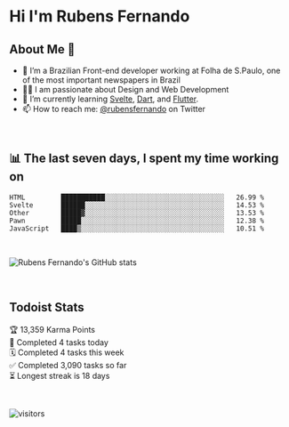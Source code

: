 # Hi I'm Rubens Fernando

## About Me 🚀

- 🌱 I’m a Brazilian Front-end developer working at Folha de S.Paulo, one of the most important newspapers in Brazil
- 👨‍💻 I am passionate about Design and Web Development
- 📖 I’m currently learning [Svelte](https://svelte.dev/), [Dart](https://dart.dev/), and [Flutter](https://flutter.dev/).
- 📫 How to reach me: [@rubensfernando](https://twitter.com/rubensfernando) on Twitter

<br />

## 📊 The last seven days, I spent my time working on

<!--START_SECTION:waka-->
```text
HTML         ███████████░░░░░░░░░░░░░░░░░░░░░░░░░░░░░░   26.99 % 
Svelte       ██████░░░░░░░░░░░░░░░░░░░░░░░░░░░░░░░░░░░   14.53 % 
Other        █████▓░░░░░░░░░░░░░░░░░░░░░░░░░░░░░░░░░░░   13.53 % 
Pawn         █████░░░░░░░░░░░░░░░░░░░░░░░░░░░░░░░░░░░░   12.38 % 
JavaScript   ████▒░░░░░░░░░░░░░░░░░░░░░░░░░░░░░░░░░░░░   10.51 % 
```
<!--END_SECTION:waka-->

<br />

![Rubens Fernando's GitHub stats](https://github-readme-stats.vercel.app/api?username=rubensfernando&show_icons=true&hide_border=true)

<br />

## Todoist Stats

<!-- TODO-IST:START -->
🏆  13,359 Karma Points           
🌸  Completed 4 tasks today           
🗓  Completed 4 tasks this week           
✅  Completed 3,090 tasks so far           
⏳  Longest streak is 18 days
<!-- TODO-IST:END -->

<br>

![visitors](https://visitor-badge.laobi.icu/badge?page_id=rubensfernando.rubensfernando)
